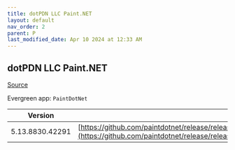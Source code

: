 ```yaml
---
title: dotPDN LLC Paint.NET
layout: default
nav_order: 2
parent: P
last_modified_date: Apr 10 2024 at 12:33 AM
---
```


## dotPDN LLC Paint.NET

[Source](https://getpaint.net)

Evergreen app: `PaintDotNet`

| Version         | URI                                                                                                                                                                                                                  |
| --------------- | -------------------------------------------------------------------------------------------------------------------------------------------------------------------------------------------------------------------- |
| 5.13.8830.42291 | [https://github.com/paintdotnet/release/releases/download/v5.0.13/paint.net.5.0.13.install.anycpu.web.zip](https://github.com/paintdotnet/release/releases/download/v5.0.13/paint.net.5.0.13.install.anycpu.web.zip) |
